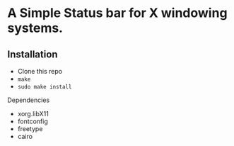 
# A Simple Status bar for X windowing systems.


## Installation

- Clone this repo
- `make`
- `sudo make install`

Dependencies
- xorg.libX11
- fontconfig
- freetype
- cairo
